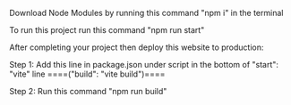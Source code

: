 Download Node Modules by running this command "npm i" in the terminal


<!-- ====================== -->
To run this project run this command "npm run start"
<!-- ====================== -->

<!-- ====================== -->
After completing your project then deploy this website to production:

Step 1: Add this line in package.json under script in the bottom of "start": "vite" line  ====("build": "vite build")====

Step 2: Run this command "npm run build"
<!-- ============================ -->